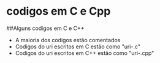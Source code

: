 # codigos em C e Cpp

##Alguns codigos em C e C++
- A maioria dos codigos estão comentados
- Codigos do uri escritos em C estão como "uri-<num-do-problema>.c"
- Codigos do uri escritos em C++ estão como "uri-<num-do-problema>.cpp"

